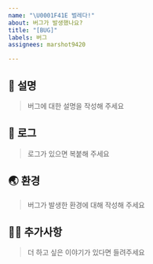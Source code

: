 ```yaml
---
name: "\U0001F41E 벌레다!"
about: 버그가 발생했나요?
title: "[BUG]"
labels: 버그
assignees: marshot9420

---
```


## 🐞 설명
> 버그에 대한 설명을 작성해 주세요


## 📄 로그
> 로그가 있으면 복붙해 주세요


## 🌏 환경
> 버그가 발생한 환경에 대해 작성해 주세요


## 🙋🏻 추가사항
> 더 하고 싶은 이야기가 있다면 들려주세요
